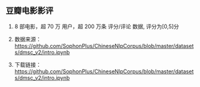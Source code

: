 ## 豆瓣电影影评

1. 8 部电影，超 70 万 用户，超 200 万条 评分/评论 数据, 评分为[0,5]分

2. 数据来源：https://github.com/SophonPlus/ChineseNlpCorpus/blob/master/datasets/dmsc_v2/intro.ipynb

3. 下载链接：https://github.com/SophonPlus/ChineseNlpCorpus/blob/master/datasets/dmsc_v2/intro.ipynb